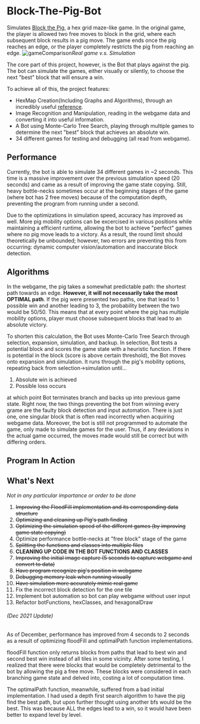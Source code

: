 # Block-The-Pig-Bot

Simulates [Block the Pig](https://www.coolmathgames.com/0-block-the-pig), a hex grid maze-like game. In the original game, the player is allowed two free moves to block in the grid, where each subsequent block results in a pig move. The game ends once the pig reaches an edge, or the player completely restricts the pig from reaching an edge.
![gameComparison](https://user-images.githubusercontent.com/70815649/136258625-01b810d5-04cb-4a54-83ad-7d86588e78b2.PNG)_Real game v.s. Simulation_


The core part of this project, however, is the Bot that plays against the pig. The bot can simulate the games, either visually or silently, to choose the next "best" block that will ensure a win.

To achieve all of this, the project features:
* HexMap Creation(Including Graphs and Algorithms), through an incredibly useful [reference](https://www.redblobgames.com/grids/hexagons/).
* Image Recognition and Manipulation, reading in the webgame data and converting it into useful information.
* A Bot using Monte-Carlo Tree Search, playing through multiple games to determine the next "best" block that achieves an absolute win.
* 34 different games for testing and debugging (all read from webgame).

## Performance
Currently, the bot is able to simulate 34 different games in ~2 seconds. This time is a massive improvement over the previous simulation speed (20 seconds) and came as a result of improving the game state copying. Still, heavy bottle-necks sometimes occur at the beginning stages of the game (where bot has 2 free moves) because of the computation depth, preventing the program from running under a second.

Due to the optimizations in simulation speed, accuracy has improved as well. More pig mobility options can be excercised in various positions while maintaining a efficient runtime, allowing the bot to achieve "perfect" games where no pig move leads to a victory. As a result, the round limit should theoretically be unbounded; however, two errors are preventing this from occurring: dynamic computer vision/automation and inaccurate block detection.

## Algorithms
In the webgame, the pig takes a somewhat predictable path: the shortest path towards an edge. **However, it will not necessarily take the most OPTIMAL path**. If the pig were presented two paths, one that lead to 1 possible win and another leading to 3, the probability between the two would be 50/50. This means that at every point where the pig has multiple mobility options, player must choose subsequent blocks that lead to an absolute victory. 

To shorten this calculation, the Bot uses Monte-Carlo Tree Search through selection, expansion, simulation, and backup. In selection, Bot tests a potential block and scores the game state with a heuristic function. If there is potential in the block (score is above certain threshold), the Bot moves onto expansion and simulation. It runs through the pig's mobility options, repeating back from selection->simulation until...
1. Absolute win is achieved
2. Possible loss occurs

at which point Bot terminates branch and backs up into previous game state. Right now, the two things preventing the bot from winning every grame are the faulty block detection and input automation. There is just one, one singular block that is often read incorrectly when acquiring webgame data. Moreover, the bot is still not programmed to automate the game, only made to simulate games for the user. Thus, if any deviations in the actual game occurred, the moves made would still be correct but with differing orders.

## Program In Action


## What's Next
_Not in any particular importance or order to be done_
1. ~~Improving the FloodFill implementation and its corresponding data structure~~
2. ~~Optimizing and cleaning up Pig's path finding~~
3. ~~Optimizing the simulation speed of the different games (by improving game state copying)~~
4. Optimize performance bottle-necks at "free block" stage of the game
5. ~~Splitting the functions and classes into multiple files~~
6. **CLEANING UP CODE IN THE BOT FUNCTIONS AND CLASSES**
7. ~~Improving the initial image capture (5 seconds to capture webgame and convert to data)~~
8. ~~Have program recognize pig's position in webgame~~
9. ~~Debugging memory leak when running visually~~
10. ~~Have simulation more accurately mimic real game~~
11. Fix the incorrect block detection for the one tile
12. Implement bot automation so bot can play webgame without user input
13. Refactor botFunctions, hexClasses, and hexagonalDraw

###### (Dec 2021 Update)
As of December, performance has improved from 4 seconds to 2 seconds as a result of optimizing floodFill and optimalPath function implementations. 

floodFill function only returns blocks from paths that lead to best win and second best win instead of all tiles in some vicinity. After some testing, I realized that there were blocks that would be completely detrimental to the bot by allowing the pig a free move. These blocks were considered in each branching game state and delved into, costing a lot of computation time.

The optimalPath function, meanwhile, suffered from a bad initial implementation. I had used a depth first search algorithm to have the pig find the best path, but upon further thought using another bfs would be the best. This was because ALL the edges lead to a win, so it would have been better to expand level by level.
